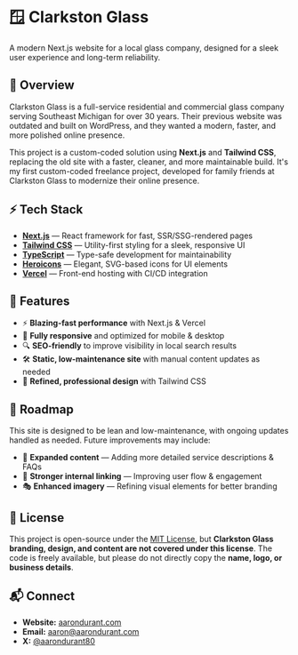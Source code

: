 # 🪟 Clarkston Glass

A modern Next.js website for a local glass company, designed for a sleek user experience and long-term reliability.

## 🚀 Overview

Clarkston Glass is a full-service residential and commercial glass company serving Southeast Michigan for over 30 years. Their previous website was outdated and built on WordPress, and they wanted a modern, faster, and more polished online presence.

This project is a custom-coded solution using **Next.js** and **Tailwind CSS**, replacing the old site with a faster, cleaner, and more maintainable build. It's my first custom-coded freelance project, developed for family friends at Clarkston Glass to modernize their online presence.

## ⚡ Tech Stack

- **[Next.js](https://nextjs.org/)** — React framework for fast, SSR/SSG-rendered pages
- **[Tailwind CSS](https://tailwindcss.com/)** — Utility-first styling for a sleek, responsive UI
- **[TypeScript](https://www.typescriptlang.org/)** — Type-safe development for maintainability
- **[Heroicons](https://heroicons.com/)** — Elegant, SVG-based icons for UI elements
- **[Vercel](https://vercel.com/)** — Front-end hosting with CI/CD integration

## 📖 Features

- ⚡ **Blazing-fast performance** with Next.js & Vercel
- 📱 **Fully responsive** and optimized for mobile & desktop
- 🔍 **SEO-friendly** to improve visibility in local search results
- 🛠 **Static, low-maintenance site** with manual content updates as needed
- 🎨 **Refined, professional design** with Tailwind CSS

## 📌 Roadmap

This site is designed to be lean and low-maintenance, with ongoing updates handled as needed. Future improvements may include:

- 📝 **Expanded content** — Adding more detailed service descriptions & FAQs
- 🔗 **Stronger internal linking** — Improving user flow & engagement
- 🎭 **Enhanced imagery** — Refining visual elements for better branding

## 📝 License

This project is open-source under the [MIT License](LICENSE), but **Clarkston Glass branding, design, and content are not covered under this license**. The code is freely available, but please do not directly copy the **name, logo, or business details**.

## 📬 Connect

- **Website:** [aarondurant.com](https://aarondurant.com/)
- **Email:** [aaron@aarondurant.com](mailto:aaron@aarondurant.com)
- **X:** [@aarondurant80](https://x.com/aarondurant80)
